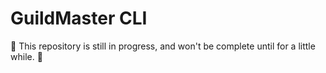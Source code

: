 # GuildMaster CLI

🚧 This repository is still in progress, and won't be complete until for a little while. 🚧
